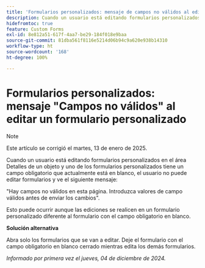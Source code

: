 ```yaml
---
title: 'Formularios personalizados: mensaje de campos no válidos al editar un formulario personalizado'
description: Cuando un usuario está editando formularios personalizados en el área Detalles de un objeto y uno de los formularios personalizados tiene un campo obligatorio que actualmente está en blanco, el usuario no puede editar formularios y ve un mensaje. Hay una solución disponible.
hidefromtoc: true
feature: Custom Forms
exl-id: 8e812a51-617f-4aa7-be29-184f018e9baa
source-git-commit: 81dba561f8116e5214d06b94c9a620e938b14310
workflow-type: ht
source-wordcount: '168'
ht-degree: 100%

---
```


# Formularios personalizados: mensaje &quot;Campos no válidos&quot; al editar un formulario personalizado

>[!NOTE]
>
>Este artículo se corrigió el martes, 13 de enero de 2025.

Cuando un usuario está editando formularios personalizados en el área Detalles de un objeto y uno de los formularios personalizados tiene un campo obligatorio que actualmente está en blanco, el usuario no puede editar formularios y ve el siguiente mensaje:

&quot;Hay campos no válidos en esta página. Introduzca valores de campo válidos antes de enviar los cambios&quot;.

Esto puede ocurrir aunque las ediciones se realicen en un formulario personalizado diferente al formulario con el campo obligatorio en blanco.

**Solución alternativa**

Abra solo los formularios que se van a editar. Deje el formulario con el campo obligatorio en blanco cerrado mientras edita los demás formularios.

_Informado por primera vez el jueves, 04 de diciembre de 2024._
